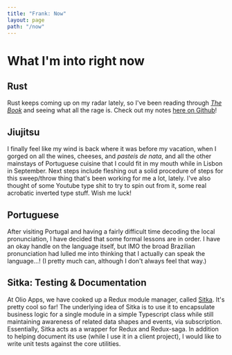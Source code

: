 ```yaml
---
title: "Frank: Now"
layout: page
path: "/now"
---
```


# What I'm into right now

## Rust

Rust keeps coming up on my radar lately, so I've been reading through [_The Book_](https://doc.rust-lang.org/stable/book/2018-edition/foreword.html) and seeing what all the rage is. Check out my notes [here on Github](https://github.com/frankmeza/rust-notes)!

## Jiujitsu

I finally feel like my wind is back where it was before my vacation, when I gorged on all the wines, cheeses, and _pasteís de nata_, and all the other mainstays of Portuguese cuisine that I could fit in my mouth while in Lisbon in September. Next steps include fleshing out a solid procedure of steps for this sweep/throw thing that's been working for me a lot, lately. I've also thought of some Youtube type shit to try to spin out from it, some real acrobatic inverted type stuff. Wish me luck!

## Portuguese

After visiting Portugal and having a fairly difficult time decoding the local pronunciation, I have decided that some formal lessons are in order. I have an okay handle on the language itself, but IMO the broad Brazilian pronunciation had lulled me into thinking that I actually can speak the language...! (I pretty much can, although I don't always feel that way.)

## Sitka: Testing & Documentation

At Olio Apps, we have cooked up a Redux module manager, called [Sitka](https://github.com/olioapps/sitka). It's pretty cool so far! The underlying idea of Sitka is to use it to encapsulate business logic for a single module in a simple Typescript class while still maintaining awareness of related data shapes and events, via subscription. Essentially, Sitka acts as a wrapper for Redux and Redux-saga. In addition to helping document its use (while I use it in a client project), I would like to write unit tests against the core utilities.
